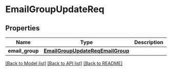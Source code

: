 # EmailGroupUpdateReq

## Properties
Name | Type | Description | Notes
------------ | ------------- | ------------- | -------------
**email_group** | [**EmailGroupUpdateReqEmailGroup**](EmailGroupUpdateReqEmailGroup.md) |  | 

[[Back to Model list]](../README.md#documentation-for-models) [[Back to API list]](../README.md#documentation-for-api-endpoints) [[Back to README]](../README.md)


